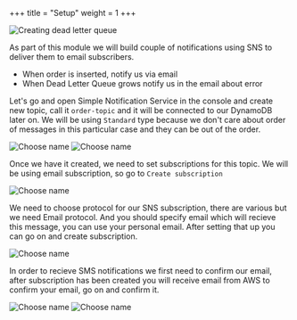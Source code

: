 +++
title = "Setup"
weight = 1
+++


![Creating dead letter queue](/images/sns/setup/setup.png)

As part of this module we will build couple of notifications using SNS to deliver them to email subscribers.

  - When order is inserted, notify us via email
  - When Dead Letter Queue grows notify us in the email about error

Let's go and open Simple Notification Service in the console and create new topic, call it `order-topic` and it will be connected to our DynamoDB later on. We will be using `Standard` type because we don't care about order of messages in this particular case and they can be out of the order.

![Choose name](/images/sns/setup/sns-setup-name.png)
![Choose name](/images/sns/setup/sns-creation.png)

Once we have it created, we need to set subscriptions for this topic. We will be using email subscription, so go to `Create subscription`

![Choose name](/images/sns/setup/create-subscription.png)

We need to choose protocol for our SNS subscription, there are various but we need Email protocol. And you should specify email which will recieve this message, you can use your personal email. After setting that up you can go on and create subscription.

![Choose name](/images/sns/setup/subscription-creation.png)

In order to recieve SMS notifications we first need to confirm our email, after subscription has been created you will receive email from AWS to confirm your email, go on and confirm it.

![Choose name](/images/sns/setup/sns-confirmation-email.png)
![Choose name](/images/sns/setup/sns-confirmation.png)
